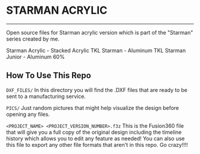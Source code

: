 # STARMAN ACRYLIC
---
Open source files for Starman acrylic version which is part of the "Starman" series created by me.

Starman Acrylic - Stacked Acrylic TKL
Starman - Aluminum TKL
Starman Junior - Aluminum 60%


## How To Use This Repo

`DXF_FILES/`
In this directory you will find the .DXF files that are ready to be sent to a manufacturing service.

`PICS/`
Just random pictures that might help visualize the design before opening any files.

`<PROJECT_NAME> <PROJECT_VERSION_NUMBER>.f3z`
This is the Fusion360 file that will give you a full copy of the original design including the timeline history which allows you to edit any feature as needed! You can also use this file to export any other file formats that aren't in this repo. Go crazy!!!!
